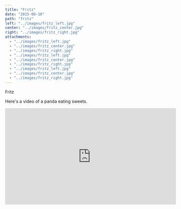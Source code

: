 ```yaml
---
title: "Fritz"
date: "2015-08-10"
path: "fritz"
left: "../images/fritz_left.jpg"
center: "../images/fritz_center.jpg"
right: "../images/fritz_right.jpg"
attachments: 
  - "../images/fritz_left.jpg"
  - "../images/fritz_center.jpg"
  - "../images/fritz_right.jpg"
  - "../images/fritz_left.jpg"
  - "../images/fritz_center.jpg"
  - "../images/fritz_right.jpg"
  - "../images/fritz_left.jpg"
  - "../images/fritz_center.jpg"
  - "../images/fritz_right.jpg"
---
```


Fritz

Here's a video of a panda eating sweets.

<iframe width="560" height="315" src="https://www.youtube.com/embed/4n0xNbfJLR8" frameborder="0" allowfullscreen></iframe>